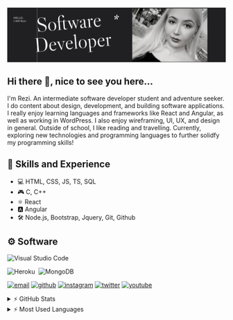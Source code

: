 ![Design and Development](https://github.com/rezi410/rezi410/blob/main/profile_image.jpeg)

## Hi there 👋, nice to see you here...
I'm Rezi. An intermediate software developer student and adventure seeker. I do content about design, development, and building software applications. I really enjoy learning languages and frameworks like React and Angular, as well as working in WordPress. I also enjoy wireframing, UI, UX, and design in general. Outside of school, I like reading and travelling. Currently, exploring new technologies and programming languages to further solidfy my programming skills! 

## 🦾 Skills and Experience
* 💻 HTML, CSS, JS, TS, SQL
* 🎮 C, C++
* ⚛️ React
* 🅰️ Angular
* 🛠️ Node.js, Bootstrap, Jquery, Git, Github

## ⚙️ Software
![Visual Studio Code](https://img.shields.io/badge/-Visual%20Studio%20Code-05122A?style=flat&logo=visual-studio-code&logoColor=007ACC)&nbsp;

![Heroku](https://img.shields.io/badge/-Heroku-black?style=flat-square&logo=heroku)&nbsp;
![MongoDB](https://img.shields.io/badge/-MongoDB-black?style=flat-square&logo=mongodb)&nbsp;


<a href="mailto: reziyemu.sulaiman@gmail.com"><img src="https://cdn.jsdelivr.net/npm/simple-icons@v3/icons/gmail.svg" alt="email" height="40"></a>  [<img src='https://cdn.jsdelivr.net/npm/simple-icons@3.0.1/icons/github.svg' alt='github' height='40'>](https://github.com/Rezi)  [<img src='https://cdn.jsdelivr.net/npm/simple-icons@3.0.1/icons/instagram.svg' alt='instagram' height='40'>](https://www.instagram.com/rezi6rezi/?hl=en)  [<img src='https://cdn.jsdelivr.net/npm/simple-icons@3.0.1/icons/twitter.svg' alt='twitter' height='40'>](https://twitter.com/Rezi90127145)  [<img src='https://cdn.jsdelivr.net/npm/simple-icons@3.0.1/icons/youtube.svg' alt='youtube' height='40'>](https://www.youtube.com/channel/UCPwho1PTR3utvNQaUJrl4DA)  

<details>
  <summary> ⚡ GitHub Stats</summary>
  <img align="left" alt="Rezi's GitHub Stats" src="https://github-readme-stats.vercel.app/api?username=rezi410&show_icons=true&hide_border=true" />
</details>
<details>
  <summary> ⚡ Most Used Languages</summary>
<img align="left" alt="Rezi's GitHub Top Languages" src="https://github-readme-stats.vercel.app/api/top-langs/?username=Rezi" />
</details>
